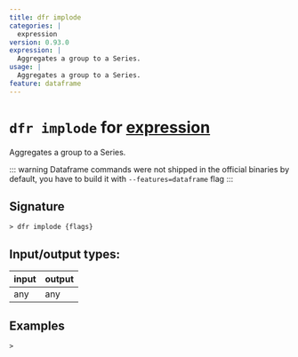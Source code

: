 ```yaml
---
title: dfr implode
categories: |
  expression
version: 0.93.0
expression: |
  Aggregates a group to a Series.
usage: |
  Aggregates a group to a Series.
feature: dataframe
---
```

<!-- This file is automatically generated. Please edit the command in https://github.com/nushell/nushell instead. -->

# `dfr implode` for [expression](/commands/categories/expression.md)

<div class='command-title'>Aggregates a group to a Series.</div>

::: warning
Dataframe commands were not shipped in the official binaries by default, you have to build it with `--features=dataframe` flag
:::

## Signature

```> dfr implode {flags} ```


## Input/output types:

| input | output |
| ----- | ------ |
| any   | any    |

## Examples


```nu
>

```
